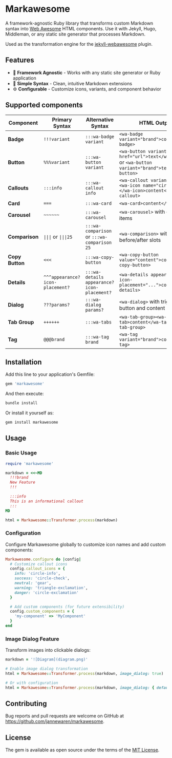 # Markawesome

A framework-agnostic Ruby library that transforms custom Markdown syntax into [Web Awesome](https://webawesome.com/) HTML components. Use it with Jekyll, Hugo, Middleman, or any static site generator that processes Markdown.

Used as the transformation engine for the [jekyll-webawesome](https://github.com/jannewaren/jekyll-webawesome) plugin.

## Features

- 🎯 **Framework Agnostic** - Works with any static site generator or Ruby application
- 🚀 **Simple Syntax** - Clean, intuitive Markdown extensions
- ⚙️ **Configurable** - Customize icons, variants, and component behavior

## Supported components

| Component | Primary Syntax | Alternative Syntax | HTML Output |
|-----------|----------------|-------------------|-------------|
| **Badge** | `!!!variant` | `:::wa-badge variant` | `<wa-badge variant="brand">content</wa-badge>` |
| **Button** | `%%%variant` | `:::wa-button variant` | `<wa-button variant="brand" href="url">text</wa-button>` or `<wa-button variant="brand">text</wa-button>` |
| **Callouts** | `:::info` | `:::wa-callout info` | `<wa-callout variant="brand"><wa-icon name="circle-info"></wa-icon>content</wa-callout>` |
| **Card** | `===` | `:::wa-card` | `<wa-card>content</wa-card>` |
| **Carousel** | `~~~~~~` | `:::wa-carousel` | `<wa-carousel>` with carousel items |
| **Comparison** | `\|\|\|` or `\|\|\|25` | `:::wa-comparison` or `:::wa-comparison 25` | `<wa-comparison>` with before/after slots |
| **Copy Button** | `<<<` | `:::wa-copy-button` | `<wa-copy-button value="content">content</wa-copy-button>` |
| **Details** | `^^^appearance? icon-placement?` | `:::wa-details appearance? icon-placement?` | `<wa-details appearance="..." icon-placement="...">content</wa-details>` |
| **Dialog** | `???params?` | `:::wa-dialog params?` | `<wa-dialog>` with trigger button and content |
| **Tab Group** | `++++++` | `:::wa-tabs` | `<wa-tab-group><wa-tab>content</wa-tab></wa-tab-group>` |
| **Tag** | `@@@brand` | `:::wa-tag brand` | `<wa-tag variant="brand">content</wa-tag>` |

## Installation

Add this line to your application's Gemfile:

```ruby
gem 'markawesome'
```

And then execute:

```bash
bundle install
```

Or install it yourself as:

```bash
gem install markawesome
```

## Usage

### Basic Usage

```ruby
require 'markawesome'

markdown = <<~MD
  !!!brand
  New Feature
  !!!

  :::info
  This is an informational callout
  :::
MD

html = Markawesome::Transformer.process(markdown)
```

### Configuration

Configure Markawesome globally to customize icon names and add custom components:

```ruby
Markawesome.configure do |config|
  # Customize callout icons
  config.callout_icons = {
    info: 'circle-info',
    success: 'circle-check',
    neutral: 'gear',
    warning: 'triangle-exclamation',
    danger: 'circle-exclamation'
  }

  # Add custom components (for future extensibility)
  config.custom_components = {
    'my-component' => 'MyComponent'
  }
end
```

### Image Dialog Feature

Transform images into clickable dialogs:

```ruby
markdown = '![Diagram](diagram.png)'

# Enable image dialog transformation
html = Markawesome::Transformer.process(markdown, image_dialog: true)

# Or with configuration
html = Markawesome::Transformer.process(markdown, image_dialog: { default_width: '80vw' })
```

## Contributing

Bug reports and pull requests are welcome on GitHub at https://github.com/jannewaren/markawesome.

## License

The gem is available as open source under the terms of the [MIT License](LICENSE.txt).
